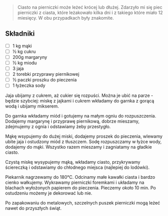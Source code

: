 > Ciasto na pierniczki może leżeć krócej lub dłużej. Zdarzyło mi się piec pierniczki z ciasta, które leżakowało kilka dni i z takiego które miało 12 miesięcy. W obu przypadkach były znakomite.

## Składniki

* [ ] 1 kg mąki
* [ ] ½ kg cukru
* [ ] 200g margaryny
* [ ] ½ kg miodu
* [ ] 3 jaja
* [ ] 2 torebki przyprawy piernikowej
* [ ] ½ paczki proszku do pieczenia
* [ ] 1 łyżeczka sody

Jaja ubijamy z cukrem, aż cukier się rozpuści. Można je ubić na parze - będzie szybciej: miskę z jajkami i cukrem wkładamy do garnka z gorącą wodą i ubijamy mikserem.

Do garnka wkładamy miód i gotujemy na małym ogniu do rozpuszczenia. Dodajemy margarynę i przyprawę piernikową, dobrze mieszamy, zdejmujemy z ognia i odstawiamy żeby przestygło.

Mąkę wsypujemy do dużej miski, dodajemy proszek do pieczenia, wlewamy ubite jaja i ostudzony miód z tłuszczem. Sodę rozpuszczamy w łyżce wody, dodajemy do mąki. Wszystko razem mieszamy i zagniatamy na gładkie ciasto. 

Czystą miskę wysypujemy mąką, wkładamy ciasto, przykrywamy ściereczką i odstawiamy do chłodnego miejsca (najlepiej do lodówki).

Piekarnik nagrzewamy do 180°C. Odcinamy małe kawałki ciasta i bardzo cienko wałkujemy. Wykrawamy pierniczki foremkami i układamy na blachach wyłożonych papierem do pieczenia. Pieczemy około 10 min. Po ostudzeniu możemy je dekorować lub nie. 

Po zapakowaniu do metalowych, szczelnych puszek pierniczki mogą leżeć nawet do przyszłych świąt.